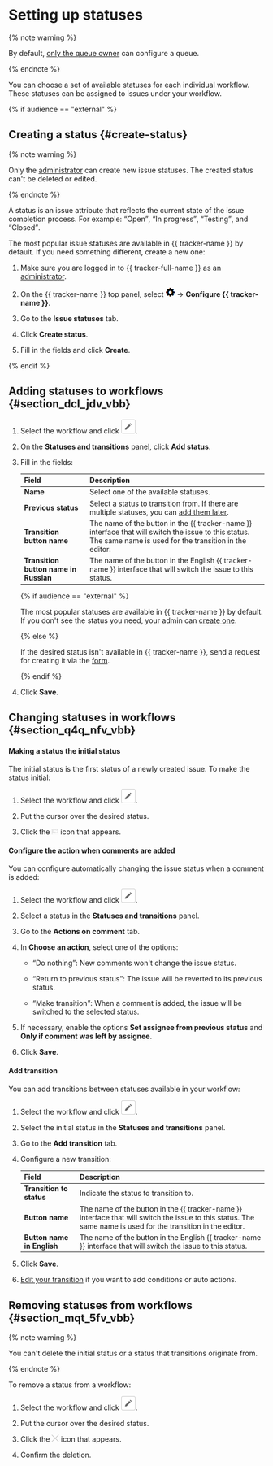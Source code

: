 # Setting up statuses

{% note warning %}

By default, [only the queue owner](queue-access.md) can configure a queue.

{% endnote %}

You can choose a set of available statuses for each individual workflow. These statuses can be assigned to issues under your workflow.

{% if audience == "external" %}

## Creating a status {#create-status}

{% note warning %}

Only the [administrator](../role-model.md) can create new issue statuses. The created status can't be deleted or edited.

{% endnote %}

A status is an issue attribute that reflects the current state of the issue completion process. For example: <q>Open</q>, <q>In progress</q>, <q>Testing</q>, and <q>Closed</q>.

The most popular issue statuses are available in {{ tracker-name }} by default. If you need something different, create a new one:

1. Make sure you are logged in to {{ tracker-full-name }} as an [administrator](../role-model.md).

1. On the {{ tracker-name }} top panel, select ![](../../_assets/tracker/icon-settings.png) → **Configure {{ tracker-name }}**.

1. Go to the **Issue statuses** tab.

1. Click **Create status**.

1. Fill in the fields and click **Create**.

{% endif %}

## Adding statuses to workflows {#section_dcl_jdv_vbb}

1. Select the workflow and click ![](../../_assets/tracker/button-edit.png).

1. On the **Statuses and transitions** panel, click **Add status**.

1. Fill in the fields:

    | Field | Description |
    | ----- | ----- |
    | **Name** | Select one of the available statuses. |
    | **Previous status** | Select a status to transition from. If there are multiple statuses, you can [add them later](workflow-action-edit.md#section_en2_fhb_wbb). |
    | **Transition button name** | The name of the button in the {{ tracker-name }} interface that will switch the issue to this status. The same name is used for the transition in the editor. |
    | **Transition button name in Russian** | The name of the button in the English {{ tracker-name }} interface that will switch the issue to this status. |

   {% if audience == "external" %}

   The most popular statuses are available in {{ tracker-name }} by default. If you don't see the status you need, your admin can [create one](#create-status).

   {% else %}

   If the desired status isn't available in {{ tracker-name }}, send a request for creating it via the [form](../user/create-param.md#section_bjz_3p4_xgb).

   {% endif %}

1. Click **Save**.

## Changing statuses in workflows {#section_q4q_nfv_vbb}

#### Making a status the initial status

The initial status is the first status of a newly created issue. To make the status initial:

1. Select the workflow and click ![](../../_assets/tracker/button-edit.png).

1. Put the cursor over the desired status.

1. Click the ![](../../_assets/tracker/initial-ststus-icon.png) icon that appears.

#### Configure the action when comments are added

You can configure automatically changing the issue status when a comment is added:

1. Select the workflow and click ![](../../_assets/tracker/button-edit.png).

1. Select a status in the **Statuses and transitions** panel.

1. Go to the **Actions on comment** tab.

1. In **Choose an action**, select one of the options:

    - <q>Do nothing</q>: New comments won't change the issue status.

    - <q>Return to previous status</q>: The issue will be reverted to its previous status.

    - <q>Make transition</q>: When a comment is added, the issue will be switched to the selected status.

1. If necessary, enable the options **Set assignee from previous status** and **Only if comment was left by assignee**.

1. Click **Save**.

#### Add transition

You can add transitions between statuses available in your workflow:

1. Select the workflow and click ![](../../_assets/tracker/button-edit.png).

1. Select the initial status in the **Statuses and transitions** panel.

1. Go to the **Add transition** tab.

1. Configure a new transition:

    | Field | Description |
    | ---- | -------- |
    | **Transition to status** | Indicate the status to transition to. |
    | **Button name** | The name of the button in the {{ tracker-name }} interface that will switch the issue to this status. The same name is used for the transition in the editor. |
    | **Button name in English** | The name of the button in the English {{ tracker-name }} interface that will switch the issue to this status. |

1. Click **Save**.

1. [Edit your transition](workflow-action-edit.md) if you want to add conditions or auto actions.

## Removing statuses from workflows {#section_mqt_5fv_vbb}

{% note warning %}

You can't delete the initial status or a status that transitions originate from.

{% endnote %}

To remove a status from a workflow:

1. Select the workflow and click ![](../../_assets/tracker/button-edit.png).

1. Put the cursor over the desired status.

1. Click the ![](../../_assets/tracker/remove-task-type.png) icon that appears.

1. Confirm the deletion.

